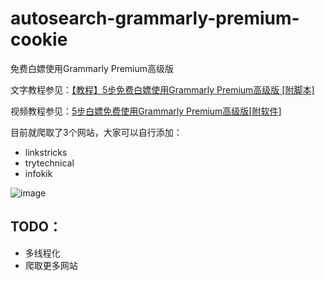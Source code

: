 # autosearch-grammarly-premium-cookie
免费白嫖使用Grammarly Premium高级版

文字教程参见：[【教程】5步免费白嫖使用Grammarly Premium高级版 [附脚本]](https://blog.csdn.net/sxf1061700625/article/details/128376313)    

视频教程参见：[5步白嫖免费使用Grammarly Premium高级版[附软件]](https://www.bilibili.com/video/BV1z3411d7C1/)    

目前就爬取了3个网站，大家可以自行添加：
- linkstricks
- trytechnical
- infokik

![image](https://user-images.githubusercontent.com/31002981/208591934-018d710b-c2ea-40c0-a02f-bc1333099e52.png)



## TODO：

-   多线程化
-   爬取更多网站
